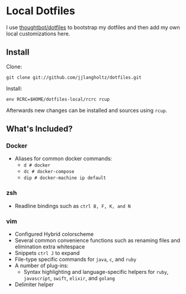 Local Dotfiles
==============

I use [thoughtbot/dotfiles](https://github.com/thoughtbot/dotfiles) to bootstrap
my dotfiles and then add my own local customizations here.

Install
-------

Clone:

    git clone git://github.com/jjlangholtz/dotfiles.git

Install:

    env RCRC=$HOME/dotfiles-local/rcrc rcup

Afterwards new changes can be installed and sources using `rcup`.

What's Included?
----------------
### Docker
* Aliases for common docker commands:
    * `d # docker`
    * `dc # docker-compose`
    * `dip # docker-machine ip default`

### zsh
* Readline bindings such as `ctrl B, F, K, and N`

### vim
* Configured Hybrid colorscheme
* Several common convenience functions such as renaming files and elimination extra whitespace
* Snippets `ctrl J` to expand
* File-type specific commands for `java`, `c`, and `ruby`
* A number of plug-ins:
    * Syntax highlighting and language-specific helpers for `ruby`, `javascript`, `swift`, `elixir`, and `golang`
* Delimiter helper
